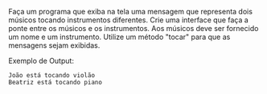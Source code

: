 Faça um programa que exiba na tela uma mensagem que representa dois músicos tocando instrumentos diferentes. Crie uma interface que faça a ponte entre os músicos e os instrumentos. Aos músicos deve ser fornecido um nome e um instrumento. Utilize um método "tocar" para que as mensagens sejam exibidas.

Exemplo de Output:
~~~
João está tocando violão
Beatriz está tocando piano
~~~